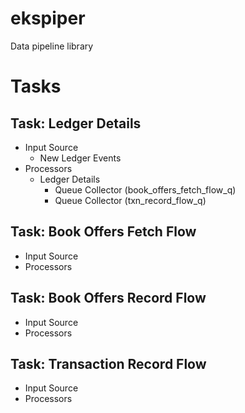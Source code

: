 # ekspiper
Data pipeline library

# Tasks

## Task: Ledger Details
- Input Source
  - New Ledger Events
- Processors
  - Ledger Details
    - Queue Collector (book_offers_fetch_flow_q)
    - Queue Collector (txn_record_flow_q)

## Task: Book Offers Fetch Flow
- Input Source
- Processors

## Task: Book Offers Record Flow
- Input Source
- Processors

## Task: Transaction Record Flow
- Input Source
- Processors